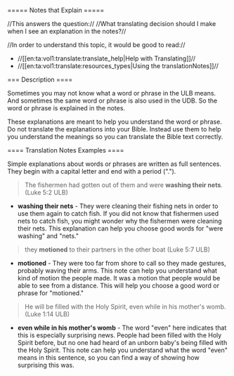 ===== Notes that Explain =====

//This answers the question:// //What translating decision should I make when I see an explanation in the notes?//

//In order to understand this topic, it would be good to read://
  * //[[en:ta:vol1:translate:translate_help|Help with Translating]]//
  * //[[en:ta:vol1:translate:resources_types|Using the translationNotes]]//

=== Description ====

Sometimes you may not know what a word or phrase in the ULB means. And sometimes the same word or phrase is also used in the UDB. So the word or phrase is explained in the notes.

These explanations are meant to help you understand the word or phrase. Do not translate the explanations into your Bible. Instead use them to help you understand the meanings so you can translate the Bible text correctly.

==== Translation Notes Examples ====

Simple explanations about words or phrases are written as full sentences. They begin with a capital letter and end with a period ("."). 
> The fishermen had gotten out of them and were __washing their nets__. (Luke 5:2 ULB) 

  * **washing their nets** - They were cleaning their fishing nets in order to use them again to catch fish.
If you did not know that fishermen used nets to catch fish, you might wonder why the fishermen were cleaning their nets. This explanation can help you choose good words for "were washing" and "nets."

> they __motioned__ to their partners in the other boat  (Luke 5:7 ULB)

  * **motioned**  - They were too far from shore to call so they made gestures, probably waving their arms.
This note can help you understand what kind of motion the people made. It was a motion that people would be able to see from a distance. This will help you choose a good word or phrase for "motioned."

> He will be filled with the Holy Spirit, even while in his mother's womb. (Luke 1:14 ULB)

  * **even while in his mother's womb** - The word "even" here indicates that this is especially surprising news. People had been filled with the Holy Spirit before, but no one had heard of an unborn baby's being filled with the Holy Spirit.
This note can help you understand what the word "even" means in this sentence, so you can find a way of showing how surprising this was.
